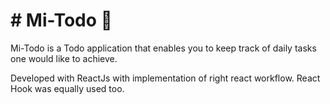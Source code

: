 # # Mi-Todo :rocket:
Mi-Todo is a Todo application that enables you to keep track of daily tasks one would like to achieve.

Developed with ReactJs with implementation of right react workflow. 
React Hook was equally used too.

